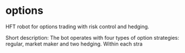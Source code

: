 # options
HFT robot for options trading with risk control and hedging.

Short description:
The bot operates with four types of option strategies: regular, market maker and two hedging.
Within each stra